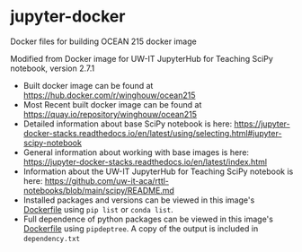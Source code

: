 # jupyter-docker

Docker files for building OCEAN 215 docker image

Modified from Docker image for UW-IT JupyterHub for Teaching SciPy notebook, version 2.7.1

- Built docker image can be found at https://hub.docker.com/r/winghouw/ocean215
- Most Recent built docker image can be found at https://quay.io/repository/winghouw/ocean215
- Detailed information about base SciPy notebook is here: https://jupyter-docker-stacks.readthedocs.io/en/latest/using/selecting.html#jupyter-scipy-notebook
- General information about working with base images is here: https://jupyter-docker-stacks.readthedocs.io/en/latest/index.html
- Information about the UW-IT JupyterHub for Teaching SciPy notebook is here: https://github.com/uw-it-aca/rttl-notebooks/blob/main/scipy/README.md
- Installed packages and versions can be viewed in this image's [Dockerfile](Dockerfile) using `pip list` or `conda list`.
- Full dependence of python packages can be viewed in this image's [Dockerfile](Dockerfile) using `pipdeptree`. A copy of the output is included in `dependency.txt`
